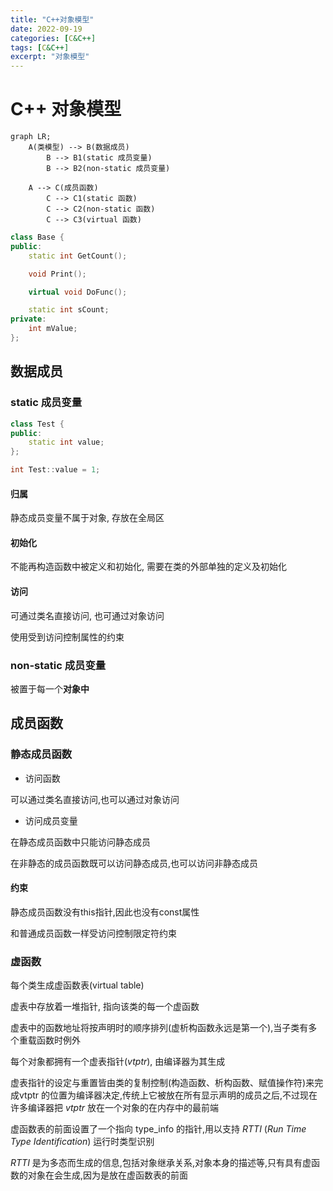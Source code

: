 ```yaml
---
title: "C++对象模型"
date: 2022-09-19
categories: [C&C++]
tags: [C&C++]
excerpt: "对象模型"
---
```


# C++ 对象模型

```mermaid
graph LR;
    A(类模型) --> B(数据成员)
        B --> B1(static 成员变量)
        B --> B2(non-static 成员变量)

    A --> C(成员函数)
        C --> C1(static 函数)
        C --> C2(non-static 函数)
        C --> C3(virtual 函数)
```


```c++
class Base {
public:
    static int GetCount();

    void Print();

    virtual void DoFunc();

    static int sCount; 
private:
    int mValue;
};
```

## 数据成员

### static 成员变量

```c++
class Test {
public:
    static int value;
};

int Test::value = 1;
```

#### 归属

静态成员变量不属于对象, 存放在全局区

#### 初始化

不能再构造函数中被定义和初始化, 需要在类的外部单独的定义及初始化

#### 访问

可通过类名直接访问, 也可通过对象访问

使用受到访问控制属性的约束

### non-static 成员变量

被置于每一个**对象中**

## 成员函数

### 静态成员函数

- 访问函数

可以通过类名直接访问,也可以通过对象访问

- 访问成员变量

在静态成员函数中只能访问静态成员

在非静态的成员函数既可以访问静态成员,也可以访问非静态成员

#### 约束

静态成员函数没有this指针,因此也没有const属性

和普通成员函数一样受访问控制限定符约束

### 虚函数

每个类生成虚函数表(virtual table)

虚表中存放着一堆指针, 指向该类的每一个虚函数

虚表中的函数地址将按声明时的顺序排列(虚析构函数永远是第一个),当子类有多个重载函数时例外

每个对象都拥有一个虚表指针($vtptr$), 由编译器为其生成

虚表指针的设定与重置皆由类的复制控制(构造函数、析构函数、赋值操作符)来完成vtptr 的位置为编译器决定,传统上它被放在所有显示声明的成员之后,不过现在许多编译器把 $vtptr$ 放在一个对象的在内存中的最前端

虚函数表的前面设置了一个指向 type_info 的指针,用以支持 $RTTI$ ($Run$ $Time$ $Type$ $Identification$) 运行时类型识别

$RTTI$ 是为多态而生成的信息,包括对象继承关系,对象本身的描述等,只有具有虚函数的对象在会生成,因为是放在虚函数表的前面
